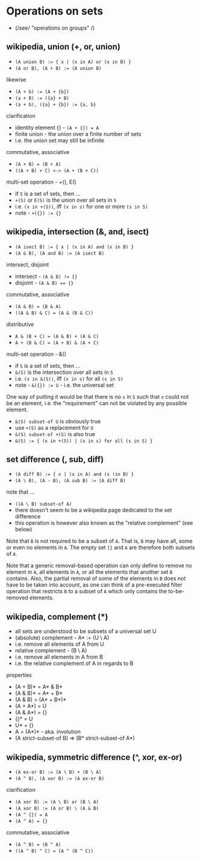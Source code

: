 
<!-- ======================================================================= -->
# Operations on sets

* (/see/ "operations on groups" /)

<!-- ======================================================================= -->
## wikipedia, union (+, or, union)

* `(A union B) := { x | (x in A) or (x in B) }`
* `(A or B), (A + B) := (A union B)`

likewise

* `(A + b) := (A + {b})`
* `(a + B) := ({a} + B)`
* `(a + b), ({a} + {b}) := {a, b}`

clarification

* identity element {} - `(A + {}) = A`
* finite union - the union over a finite number of sets
* i.e. the union set may still be infinite

commutative, associative

* `(A + B) = (B + A)`
* `((A + B) + C) <-> (A + (B + C))`

multi-set operation - +(), E()

* if `S` is a set of sets, then ...
* `+(S)` or `E(S)` is the union over all sets in `S`
* i.e. `(x in +(S))`, iff `(x in s)` for one or more `(s in S)`
* note - `+({}) := {}`

<!-- ======================================================================= -->
## wikipedia, intersection (&, and, isect)

* `(A isect B) := { x | (x in A) and (x in B) }`
* `(A & B), (A and B) := (A isect B)`

intersect, disjoint

* intersect - `(A & B) != {}`
* disjoint - `(A & B) == {}`

commutative, associative

* `(A & B) = (B & A)`
* `((A & B) & C) = (A & (B & C))`

distributive

* `A & (B + C) = (A & B) + (A & C)`
* `A + (B & C) = (A + B) & (A + C)`

multi-set operation - &()

* if `S` is a set of sets, then ...
* `&(S)` is the intersection over all sets in `S`
* i.e. `(x in &(S))`, iff `(x in s)` for all `(s in S)`
* note - `&({}) := U` - i.e. the universal set

One way of putting it would be that there is no `s` in `S` such that `x`
could not be an element, i.e. the "requirement" can not be violated by
any possible element.

* `&(S) subset-of U` is obviously true
* use `+(S)` as a replacement for `U`
* `&(S) subset-of +(S)` is also true
* `&(S) := { (x in +(S)) | (x in s) for all (s in S) }`

<!-- ======================================================================= -->
## set difference (\, sub, diff)

* `(A diff B) := { x | (x in A) and (x !in B) }`
* `(A \ B), (A - B), (A sub B) := (A diff B)`

note that ...

* `((A \ B) subset-of A)`
* there doesn't seem to be a wikipedia page dedicated to the set difference
* this operation is however also known as the "relative complement" (see below)

Note that `B` is not required to be a subset of `A`. That is, `B` may have
all, some or even no elements in `A`. The empty set `{}` and `A` are therefore
both subsets of `A`.

Note that a generic removal-based operation can only define to remove no
element in `A`, all elements in `A`, or all the elements that another set
`B` contains. Also, the partial removal of some of the elements in `B` does
not have to be taken into account, as one can think of a pre-executed filter
operation that restricts `B` to a subset of `A` which only contains the
to-be-removed elements.

<!-- ======================================================================= -->
## wikipedia, complement (*)

* all sets are understood to be subsets of a universal set U
* (absolute) complement - A* := (U \ A)
* i.e. remove all elements of A from U
* relative complement - (B \ A)
* i.e. remove all elements in A from B
* i.e. the relative complement of A in regards to B

properties

* (A + B)* = A* & B*
* (A & B)* = A* + B*
* (A & B) = (A* + B*)*
* (A + A*) = U
* (A & A*) = {}
* {}* = U
* U* = {}
* A = (A*)* - aka. involution
* (A strict-subset-of B) => (B* strict-subset-of A*)

<!-- ======================================================================= -->
## wikipedia, symmetric difference (^, xor, ex-or)

* `(A ex-or B) := (A \ B) + (B \ A)`
* `(A ^ B), (A xor B) := (A ex-or B)`

clarification

* `(A xor B) := (A \ B) or (B \ A)`
* `(A xor B) := (A or B) \ (A & B)`
* `(A ^ {}) = A`
* `(A ^ A) = {}`

commutative, associative

* `(A ^ B) = (B ^ A)`
* `((A ^ B) ^ C) = (A ^ (B ^ C))`
